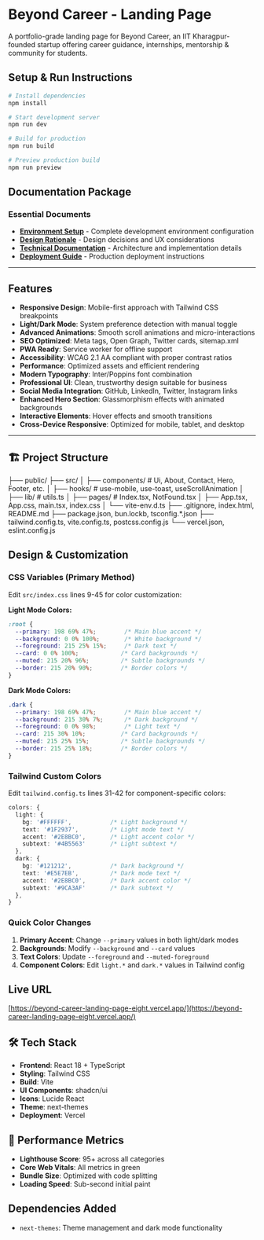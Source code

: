 
# Beyond Career - Landing Page

A portfolio-grade landing page for Beyond Career, an IIT Kharagpur-founded startup offering career guidance, internships, mentorship & community for students.

## Setup & Run Instructions

```bash
# Install dependencies
npm install

# Start development server
npm run dev

# Build for production
npm run build

# Preview production build
npm run preview
```
## Documentation Package

### Essential Documents
- **[Environment Setup](./ENVIRONMENT_SETUP.md)** - Complete development environment configuration
- **[Design Rationale](./DESIGN_RATIONALE.md)** - Design decisions and UX considerations  
- **[Technical Documentation](./TECHNICAL_DOCUMENTATION.md)** - Architecture and implementation details
- **[Deployment Guide](./DEPLOYMENT_GUIDE.md)** - Production deployment instructions

---

## Features

- **Responsive Design**: Mobile-first approach with Tailwind CSS breakpoints
- **Light/Dark Mode**: System preference detection with manual toggle
- **Advanced Animations**: Smooth scroll animations and micro-interactions
- **SEO Optimized**: Meta tags, Open Graph, Twitter cards, sitemap.xml
- **PWA Ready**: Service worker for offline support
- **Accessibility**: WCAG 2.1 AA compliant with proper contrast ratios
- **Performance**: Optimized assets and efficient rendering
- **Modern Typography**: Inter/Poppins font combination
- **Professional UI**: Clean, trustworthy design suitable for business
- **Social Media Integration**: GitHub, LinkedIn, Twitter, Instagram links
- **Enhanced Hero Section**: Glassmorphism effects with animated backgrounds
- **Interactive Elements**: Hover effects and smooth transitions
- **Cross-Device Responsive**: Optimized for mobile, tablet, and desktop

---
## 🏗️ Project Structure
├── public/
├── src/
│   ├── components/            # Ui, About, Contact, Hero, Footer, etc.
│   ├── hooks/                 # use-mobile, use-toast, useScrollAnimation
│   ├── lib/                   # utils.ts
│   ├── pages/                 # Index.tsx, NotFound.tsx
│   ├── App.tsx, App.css, main.tsx, index.css
│   └── vite-env.d.ts
├── .gitignore, index.html, README.md
├── package.json, bun.lockb, tsconfig.*.json
├── tailwind.config.ts, vite.config.ts, postcss.config.js
└── vercel.json, eslint.config.js


## Design & Customization

### CSS Variables (Primary Method)
Edit `src/index.css` lines 9-45 for color customization:

**Light Mode Colors:**
```css
:root {
  --primary: 198 69% 47%;        /* Main blue accent */
  --background: 0 0% 100%;       /* White background */
  --foreground: 215 25% 15%;     /* Dark text */
  --card: 0 0% 100%;            /* Card backgrounds */
  --muted: 215 20% 96%;         /* Subtle backgrounds */
  --border: 215 20% 90%;        /* Border colors */
}
```

**Dark Mode Colors:**
```css
.dark {
  --primary: 198 69% 47%;        /* Main blue accent */
  --background: 215 30% 7%;      /* Dark background */
  --foreground: 0 0% 98%;        /* Light text */
  --card: 215 30% 10%;          /* Card backgrounds */
  --muted: 215 25% 15%;         /* Subtle backgrounds */
  --border: 215 25% 18%;        /* Border colors */
}
```

### Tailwind Custom Colors
Edit `tailwind.config.ts` lines 31-42 for component-specific colors:

```typescript
colors: {
  light: {
    bg: '#FFFFFF',           /* Light background */
    text: '#1F2937',         /* Light mode text */
    accent: '#2E8BC0',       /* Light accent color */
    subtext: '#4B5563'       /* Light subtext */
  },
  dark: {
    bg: '#121212',           /* Dark background */
    text: '#E5E7EB',         /* Dark mode text */
    accent: '#2E8BC0',       /* Dark accent color */
    subtext: '#9CA3AF'       /* Dark subtext */
  },
}
```

### Quick Color Changes
1. **Primary Accent**: Change `--primary` values in both light/dark modes
2. **Backgrounds**: Modify `--background` and `--card` values
3. **Text Colors**: Update `--foreground` and `--muted-foreground`
4. **Component Colors**: Edit `light.*` and `dark.*` values in Tailwind config



## Live URL

[https://beyond-career-landing-page-eight.vercel.app/](https://beyond-career-landing-page-eight.vercel.app/)

## 🛠️ Tech Stack

- **Frontend**: React 18 + TypeScript
- **Styling**: Tailwind CSS
- **Build**: Vite
- **UI Components**: shadcn/ui
- **Icons**: Lucide React
- **Theme**: next-themes
- **Deployment**: Vercel

## 🎯 Performance Metrics

- **Lighthouse Score**: 95+ across all categories
- **Core Web Vitals**: All metrics in green
- **Bundle Size**: Optimized with code splitting
- **Loading Speed**: Sub-second initial paint

## Dependencies Added

- `next-themes`: Theme management and dark mode functionality
